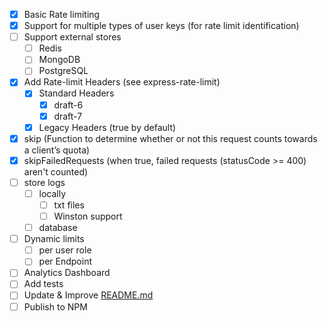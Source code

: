 - [x] Basic Rate limiting
- [x] Support for multiple types of user keys (for rate limit identification)
- [ ] Support external stores
  - [ ] Redis
  - [ ] MongoDB
  - [ ] PostgreSQL
- [x] Add Rate-limit Headers (see express-rate-limit)
  - [x] Standard Headers
    - [x] draft-6
    - [x] draft-7
  - [x] Legacy Headers (true by default)
- [x] skip (Function to determine whether or not this request counts towards a client’s quota)
- [x] skipFailedRequests (when true, failed requests (statusCode >= 400) aren't counted)
- [ ] store logs
  - [ ] locally
    - [ ] txt files
    - [ ] Winston support
  - [ ] database
- [ ] Dynamic limits
  - [ ] per user role
  - [ ] per Endpoint
- [ ] Analytics Dashboard
- [ ] Add tests
- [ ] Update & Improve [README.md](README.md)
- [ ] Publish to NPM
